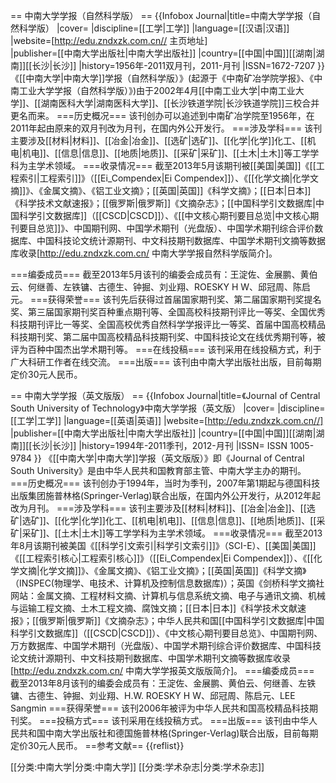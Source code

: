 
== 中南大学学报（自然科学版） ==
{{Infobox Journal|title=中南大学学报（自然科学版）
|cover=
|discipline=[[工学|工学]]
|language=[[汉语|汉语]]
|website=[http://edu.zndxzk.com.cn// 主页地址]<br/>
|publisher=[[中南大学出版社|中南大学出版社]]
|country=[[中国|中国]][[湖南|湖南]][[长沙|长沙]]
|history=1956年-2011双月刊，2011-月刊
|ISSN=1672-7207
}}
《[[中南大学|中南大学]]学报（自然科学版）》(起源于《中南矿冶学院学报》、《中南工业大学学报（自然科学版）》)由于2002年4月[[中南工业大学|中南工业大学]]、[[湖南医科大学|湖南医科大学]]、[[长沙铁道学院|长沙铁道学院]]三校合并更名而来。
===历史概况===
该刊创办可以追述到中南矿冶学院至1956年，在2011年起由原来的双月刊改为月刊，在国内外公开发行。
===涉及学科===
该刊主要涉及[[材料|材料]]、[[冶金|冶金]]、[[选矿|选矿]]、[[化学|化学]]化工、[[机电|机电]]、[[信息|信息]]、[[地质|地质]]、[[采矿|采矿]]、[[土木|土木]]等工学学科为主学术领域。
===收录情况===
截至2013年5月该期刊被[[美国|美国]]《[[工程索引|工程索引]]》（[[Ei_Compendex|Ei Compendex]]）、《[[化学文摘|化学文摘]]》、《金属文摘》、《铝工业文摘》；[[英国|英国]]《科学文摘》；[[日本|日本]]《科学技术文献速报》；[[俄罗斯|俄罗斯]]《文摘杂志》；[[中国科学引文数据库|中国科学引文数据库]]（[[CSCD|CSCD]]）、《[[中文核心期刊要目总览|中文核心期刊要目总览]]》、中国期刊网、中国学术期刊（光盘版）、中国学术期刊综合评价数据库、中国科技论文统计源期刊、中文科技期刊数据库、中国学术期刊文摘等数据库收录<ref>[http://edu.zndxzk.com.cn/ 中南大学学报自然科学版简介]</ref>。

===编委成员===
截至2013年5月该刊的编委会成员有：王淀佐、金展鹏、黄伯云、何继善、左铁镛、古德生、钟掘、刘业翔、ROESKY H W、邱冠周、陈启元。
===获得荣誉===
该刊先后获得过首届国家期刊奖、第二届国家期刊奖提名奖、第三届国家期刊奖百种重点期刊等、全国高校科技期刊评比一等奖、全国优秀科技期刊评比一等奖、全国高校优秀自然科学学报评比一等奖、首届中国高校精品科技期刊奖、第二届中国高校精品科技期刊奖、中国科技论文在线优秀期刊等，被评为百种中国杰出学术期刊等。
===在线投稿===
该刊采用在线投稿方式，利于广大科研工作者在线交流。
===出版===
该刊由中南大学出版社出版，目前每期定价30元人民币。

== 中南大学学报（英文版版） ==
{{Infobox Journal|title=《Journal of Central South University of Technology》中南大学学报（英文版）
|cover=
|discipline=[[工学|工学]]
|language=[[英语|英语]]
|website=[http://edu.zndxzk.com.cn//]<br/>
|publisher=[[中南大学出版社|中南大学出版社]]
|country=[[中国|中国]][[湖南|湖南]][[长沙|长沙]]
|history=1994年-2011季刊，2012-月刊
|ISSN= ISSN 1005-9784
}}
《[[中南大学|中南大学]]学报（英文版版）》即《Journal of Central South University》是由中华人民共和国教育部主管、中南大学主办的期刊。
===历史概况===
该刊创办于1994年，当时为季刊，2007年第1期起与德国科技出版集团施普林格(Springer-Verlag)联合出版，在国内外公开发行，从2012年起改为月刊。 
===涉及学科===
该刊主要涉及[[材料|材料]]、[[冶金|冶金]]、[[选矿|选矿]]、[[化学|化学]]化工、[[机电|机电]]、[[信息|信息]]、[[地质|地质]]、[[采矿|采矿]]、[[土木|土木]]等工学学科为主学术领域。
===收录情况===
截至2013年8月该期刊被美国《[[科学引文索引|科学引文索引]]》（SCI-E）、[[美国|美国]]《[[工程索引核心|工程索引核心]]》（[[Ei_Compendex|Ei Compendex]]）、《[[化学文摘|化学文摘]]》、《金属文摘》、《铝工业文摘》；[[英国|英国]]《科学文摘》（INSPEC(物理学、电技术、计算机及控制信息数据库)）；英国《剑桥科学文摘社网站：金属文摘、工程材料文摘、计算机与信息系统文摘、电子与通讯文摘、机械与运输工程文摘、土木工程文摘、腐蚀文摘；[[日本|日本]]《科学技术文献速报》；[[俄罗斯|俄罗斯]]《文摘杂志》；中华人民共和国[[中国科学引文数据库|中国科学引文数据库]]（[[CSCD|CSCD]]）、《中文核心期刊要目总览》、中国期刊网、万方数据库、中国学术期刊（光盘版）、中国学术期刊综合评价数据库、中国科技论文统计源期刊、中文科技期刊数据库、中国学术期刊文摘等数据库收录<ref>[http://edu.zndxzk.com.cn/ 中南大学学报英文版版简介]</ref>。
===编委成员===
截至2013年8月该刊的编委会成员有：王淀佐、金展鹏、黄伯云、何继善、左铁镛、古德生、钟掘、刘业翔、H.W. ROESKY H W、邱冠周、陈启元、LEE Sangmin
===获得荣誉===
该刊2006年被评为中华人民共和国高校精品科技期刊奖。
===投稿方式===
该刊采用在线投稿方式。
===出版===
该刊由中华人民共和国中南大学出版社和德国施普林格(Springer-Verlag)联合出版，目前每期定价30元人民币。
==参考文献==
{{reflist}}

[[分类:中南大学|分类:中南大学]]
[[分类:学术杂志|分类:学术杂志]]